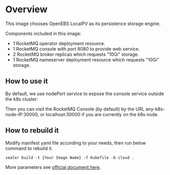 # Overview

This image chooses OpenEBS LocalPV as its persistence storage engine.

Components included in this image:

* 1 RocketMQ operator deployment resource.
* 1 RocketMQ console with port 8080 to provide web service.
* 2 RocketMQ broker replicas which requests "10Gi" storage.
* 1 RocketMQ nameserver deployment resource which requests "10Gi" storage.

## How to use it

By default, we use nodePort service to expose the console service outside the k8s cluster:

Then you can visit the RocketMQ Console (by default) by the URL any-k8s-node-IP:30000, or localhost:30000 if you are
currently on the k8s node.

## How to rebuild it

Modify manifest yaml file according to your needs, then run below command to rebuild it.

```shell
sealer build -t {Your Image Name} -f Kubefile -b cloud .
```

More parameters see [official document here](https://github.com/apache/rocketmq-operator).